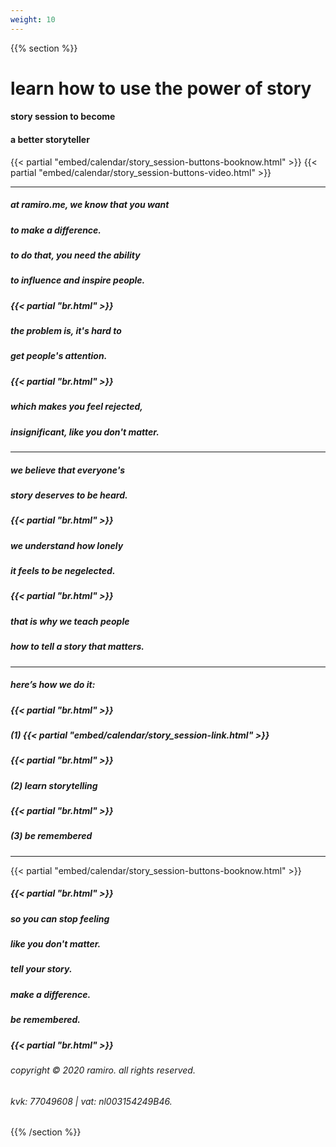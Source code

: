```yaml
---
weight: 10
---
```

{{% section %}}

# learn how to use the power of story
#### story session to become
#### a better storyteller

{{< partial "embed/calendar/story_session-buttons-booknow.html" >}}
{{< partial "embed/calendar/story_session-buttons-video.html" >}}

---
##### at ramiro.me, we know that you want
##### to make a difference.
##### to do that, you need the ability
##### to influence and inspire people.
##### {{< partial "br.html" >}}
##### the problem is, it's hard to
##### get people's attention.
##### {{< partial "br.html" >}}
##### which makes you feel rejected,
##### insignificant, like you don't matter.
---
##### we believe that everyone's
##### story deserves to be heard.
##### {{< partial "br.html" >}}
##### we understand how lonely
##### it feels to be negelected.
##### {{< partial "br.html" >}}
##### that is why we teach people
##### how to tell a story that matters.
---
##### here’s how we do it:
##### {{< partial "br.html" >}}
##### (1) {{< partial "embed/calendar/story_session-link.html" >}}
##### {{< partial "br.html" >}}
##### (2) learn storytelling
##### {{< partial "br.html" >}}
##### (3) be remembered
---
{{< partial "embed/calendar/story_session-buttons-booknow.html" >}}
##### {{< partial "br.html" >}}
##### so you can stop feeling
##### like you don't matter.
##### tell your story.
##### make a difference.
##### be remembered.
##### {{< partial "br.html" >}}
###### copyright © 2020 ramiro. all rights reserved.
###### kvk: 77049608 | vat: nl003154249B46.


{{% /section %}}
